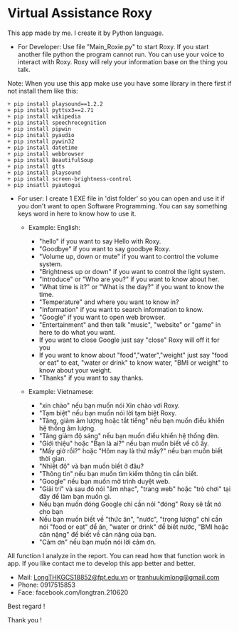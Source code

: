 # Virtual Assistance Roxy
This app made by me. I create it by Python language.

+ For Developer: 
Use file "Main_Roxie.py" to start Roxy.
If you start another file python the program cannot run.
You can use your voice to interact with Roxy. 
Roxy will rely your information base on the thing you talk.

Note: When you use this app make use you have some 
library in there first if not install them like this:

	+ pip install playsound==1.2.2
	+ pip install pyttsx3==2.71
	+ pip install wikipedia
	+ pip install speechrecognition
	+ pip install pipwin
	+ pip install pyaudio
	+ pip install pywin32
	+ pip install datetime
	+ pip install webbrowser
    + pip install BeautifulSoup
    + pip install gtts 
    + pip install playsound
    + pip install screen-brightness-control
    + pip insatll pyautogui


+ For user: 
I create 1 EXE file in 'dist folder' so you can open and use it if you don't 
want to open Software Programming. You can say something keys word in 
here to know how to use it.

  + Example: English:
  
    + "hello" if you want to say Hello with Roxy.
    + "Goodbye" if you want to say goodbye Roxy.
    + "Volume up, down or mute" if you want to control the volume system.
    + "Brightness up or down" if you want to control the light system.
    + "Introduce" or "Who are you?" if you want to know about her.
    + "What time is it?" or "What is the day?" if you want to know the time.
    + "Temperature" and where you want to know in?
    + "Information" if you want to search information to know.
    + "Google" if you want to open web browser.
    + "Entertainment" and then talk "music", "website" or "game" in here to do 
  what you want.
    + If you want to close Google just say "close" Roxy will off it for you
    + If you want to know about "food","water","weight" just say 
  "food or eat" to eat, "water or drink" to know water, 
  "BMI or weight" to know about your weight. 
    + "Thanks" if you want to say thanks.
  
  + Example: Vietnamese:
    + "xin chào" nếu bạn muốn nói Xin chào với Roxy.
    + "Tạm biệt" nếu bạn muốn nói lời tạm biệt Roxy.
    + "Tăng, giảm âm lượng hoặc tắt tiếng" nếu bạn muốn điều khiển hệ thống âm lượng.
    + "Tăng giảm độ sáng" nếu bạn muốn điều khiển hệ thống đèn.
    + "Giới thiệu" hoặc "Bạn là ai?" nếu bạn muốn biết về cô ấy.
    + "Mấy giờ rồi?" hoặc "Hôm nay là thứ mấy?" nếu bạn muốn biết thời gian.
    + "Nhiệt độ" và bạn muốn biết ở đâu?
    + "Thông tin" nếu bạn muốn tìm kiếm thông tin cần biết.
    + "Google" nếu bạn muốn mở trình duyệt web.
    + "Giải trí" và sau đó nói "âm nhạc", "trang web" hoặc "trò chơi" tại đây để làm
  bạn muốn gì.
    + Nếu bạn muốn đóng Google chỉ cần nói "đóng" Roxy sẽ tắt nó cho bạn
    + Nếu bạn muốn biết về "thức ăn", "nước", "trọng lượng" chỉ cần nói
  "food or eat" để ăn, "water or drink" để biết nước,
  "BMI hoặc cân nặng" để biết về cân nặng của bạn.
    + "Cảm ơn" nếu bạn muốn nói lời cảm ơn.

All function I analyze in the report. You can read how that function work in app.
If you like contact me to develop this app better and better.

+ Mail: LongTHKGCS18852@fpt.edu.vn or tranhuukimlong@gmail.com
+ Phone: 0917515853
+ Face: facebook.com/longtran.210620

Best regard !

Thank you !
